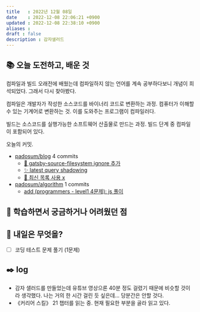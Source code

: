 ```yaml
---
title   : 2022년 12월 08일 
date    : 2022-12-08 22:06:21 +0900
updated : 2022-12-08 22:38:10 +0900
aliases : 
draft : false
description : 감자샐러드
---
```


## 📚 오늘 도전하고, 배운 것

컴파일과 빌드
오래전에 배웠는데 컴파일하지 않는 언어를 계속 공부하다보니 개념이 희석되었다. 그래서 다시 찾아봤다.

컴파일은 개발자가 작성한 소스코드를 바이너리 코드로 변환하는 과정. 컴퓨터가 이해할 수 있는 기계어로 변환하는 것. 이를 도와주는 프로그램이 컴파일러다.

빌드는 소스코드를 실행가능한 소프트웨어 산출물로 만드는 과정. 빌드 단계 중 컴파일이 포함되어 있다.

<!-- commit -->
오늘의 커밋.
- [padosum/blog](https://github.com/padosum/blog) 4 commits
  - [🔧 gatsby-source-filesystem ignore 추가](https://github.com/padosum/blog/commit/ce5ac3052a02dfcf4f8b9a934c9cf8accdc5b243)
  - [✨ latest query shadowing](https://github.com/padosum/blog/commit/c7bdc993d01a4d8b400bcc39fa51470080df7fd2)
  - [🔧 최신 목록 사용 x](https://github.com/padosum/blog/commit/4e4956d4232f2e84b10435b7bd96d7df136e6a97)
- [padosum/algorithm](https://github.com/padosum/algorithm) 1 commits
  - [add (programmers - level1 4문제): js 풀이](https://github.com/padosum/algorithm/commit/92bb6897e9ad8843a7057501afc0caca458520de)
<!-- commitstop -->

## 🤔 학습하면서 궁금하거나 어려웠던 점

## 🌅 내일은 무엇을?
- [ ] 코딩 테스트 문제 풀기 (1문제)

## ✒️ log
- 감자 샐러드를 만들었는데 유튜브 영상으론 40분 정도 걸렸기 때문에 비슷할 것이라 생각했다. 나는 거의 한 시간 걸린 듯 싶은데... 당분간은 안할 것다. 
- 《커리어 스킬》 21 챕터를 읽는 중. 현재 필요한 부분을 골라 읽고 있다. 
